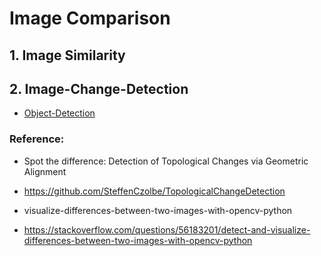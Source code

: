 # Image Comparison


## 1. Image Similarity


## 2. Image-Change-Detection

- [Object-Detection](https://jingwora.github.io/contents/articles/Object-Detection.html)

### Reference:
- Spot the difference: Detection of Topological Changes via Geometric Alignment
- https://github.com/SteffenCzolbe/TopologicalChangeDetection

- visualize-differences-between-two-images-with-opencv-python
- https://stackoverflow.com/questions/56183201/detect-and-visualize-differences-between-two-images-with-opencv-python

